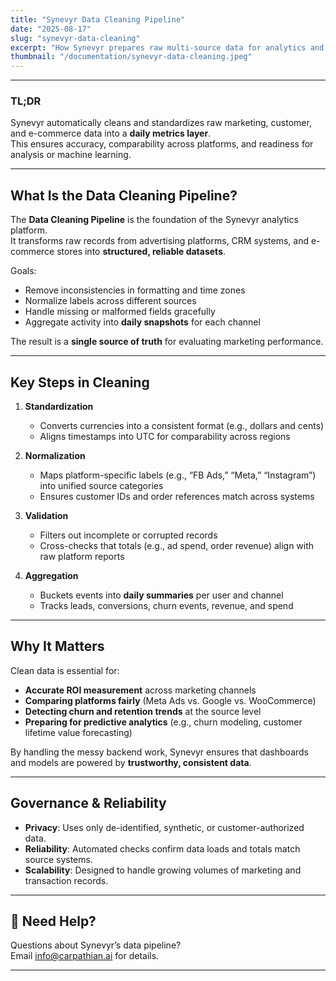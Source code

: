 ```yaml
---
title: "Synevyr Data Cleaning Pipeline"
date: "2025-08-17"
slug: "synevyr-data-cleaning"
excerpt: "How Synevyr prepares raw multi-source data for analytics and dashboards."
thumbnail: "/documentation/synevyr-data-cleaning.jpeg"
---
```


---

### TL;DR

Synevyr automatically cleans and standardizes raw marketing, customer, and e-commerce data into a **daily metrics layer**.  
This ensures accuracy, comparability across platforms, and readiness for analysis or machine learning.

---

## What Is the Data Cleaning Pipeline?

The **Data Cleaning Pipeline** is the foundation of the Synevyr analytics platform.  
It transforms raw records from advertising platforms, CRM systems, and e-commerce stores into **structured, reliable datasets**.  

Goals:  
- Remove inconsistencies in formatting and time zones  
- Normalize labels across different sources  
- Handle missing or malformed fields gracefully  
- Aggregate activity into **daily snapshots** for each channel  

The result is a **single source of truth** for evaluating marketing performance.

---

## Key Steps in Cleaning

1. **Standardization**  
   - Converts currencies into a consistent format (e.g., dollars and cents)  
   - Aligns timestamps into UTC for comparability across regions  

2. **Normalization**  
   - Maps platform-specific labels (e.g., “FB Ads,” “Meta,” “Instagram”) into unified source categories  
   - Ensures customer IDs and order references match across systems  

3. **Validation**  
   - Filters out incomplete or corrupted records  
   - Cross-checks that totals (e.g., ad spend, order revenue) align with raw platform reports  

4. **Aggregation**  
   - Buckets events into **daily summaries** per user and channel  
   - Tracks leads, conversions, churn events, revenue, and spend  

---

## Why It Matters

Clean data is essential for:  
- **Accurate ROI measurement** across marketing channels  
- **Comparing platforms fairly** (Meta Ads vs. Google vs. WooCommerce)  
- **Detecting churn and retention trends** at the source level  
- **Preparing for predictive analytics** (e.g., churn modeling, customer lifetime value forecasting)  

By handling the messy backend work, Synevyr ensures that dashboards and models are powered by **trustworthy, consistent data**.

---

## Governance & Reliability

- **Privacy**: Uses only de-identified, synthetic, or customer-authorized data.  
- **Reliability**: Automated checks confirm data loads and totals match source systems.  
- **Scalability**: Designed to handle growing volumes of marketing and transaction records.  

---

## 📩 Need Help?

Questions about Synevyr’s data pipeline?  
Email [info@carpathian.ai](mailto:info@carpathian.ai) for details.  

---
